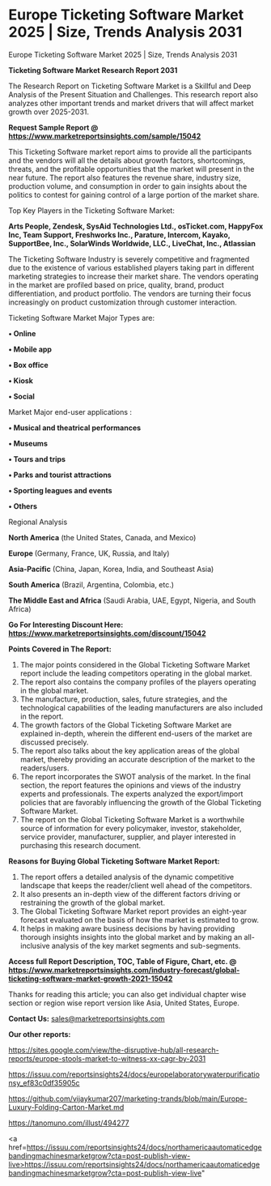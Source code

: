 # Europe Ticketing Software Market 2025 | Size, Trends Analysis 2031
Europe Ticketing Software Market 2025 | Size, Trends Analysis 2031

<strong>Ticketing Software Market Research Report 2031</strong>

The Research Report on Ticketing Software Market is a Skillful and Deep Analysis of the Present Situation and Challenges. This research report also analyzes other important trends and market drivers that will affect market growth over 2025-2031.

<strong>Request Sample Report @ <a href=https://www.marketreportsinsights.com/sample/15042>https://www.marketreportsinsights.com/sample/15042</a></strong>

This Ticketing Software market report aims to provide all the participants and the vendors will all the details about growth factors, shortcomings, threats, and the profitable opportunities that the market will present in the near future. The report also features the revenue share, industry size, production volume, and consumption in order to gain insights about the politics to contest for gaining control of a large portion of the market share.

Top Key Players in the Ticketing Software Market:

<strong>Arts People, Zendesk, SysAid Technologies Ltd., osTicket.com, HappyFox Inc, Team Support, Freshworks Inc., Parature, Intercom, Kayako, SupportBee, Inc., SolarWinds Worldwide, LLC., LiveChat, Inc., Atlassian</strong>

The Ticketing Software Industry is severely competitive and fragmented due to the existence of various established players taking part in different marketing strategies to increase their market share. The vendors operating in the market are profiled based on price, quality, brand, product differentiation, and product portfolio. The vendors are turning their focus increasingly on product customization through customer interaction.

Ticketing Software Market Major Types are:

<strong>• Online

• Mobile app

• Box office

• Kiosk

• Social</strong>

Market Major end-user applications :

<strong>• Musical and theatrical performances

• Museums

• Tours and trips

• Parks and tourist attractions

• Sporting leagues and events

• Others</strong>

Regional Analysis

</u><strong><b>North America</b></strong> (the United States, Canada, and Mexico)

<strong><b>Europe </b></strong>(Germany, France, UK, Russia, and Italy)

<strong><b>Asia-Pacific</b></strong> (China, Japan, Korea, India, and Southeast Asia)

<strong><b>South America</b></strong> (Brazil, Argentina, Colombia, etc.)

<strong><b>The Middle East and Africa</b></strong> (Saudi Arabia, UAE, Egypt, Nigeria, and South Africa)

<strong>Go For Interesting Discount Here: <a href=https://www.marketreportsinsights.com/discount/15042>https://www.marketreportsinsights.com/discount/15042</a></strong>

<strong>Points Covered in The Report:</strong>
<ol>
  <li>The major points considered in the Global Ticketing Software Market report include the leading competitors operating in the global market.</li>
  <li>The report also contains the company profiles of the players operating in the global market.</li>
  <li>The manufacture, production, sales, future strategies, and the technological capabilities of the leading manufacturers are also included in the report.</li>
  <li>The growth factors of the Global Ticketing Software Market are explained in-depth, wherein the different end-users of the market are discussed precisely.</li>
  <li>The report also talks about the key application areas of the global market, thereby providing an accurate description of the market to the readers/users.</li>
  <li>The report incorporates the SWOT analysis of the market. In the final section, the report features the opinions and views of the industry experts and professionals. The experts analyzed the export/import policies that are favorably influencing the growth of the Global Ticketing Software Market.</li>
  <li>The report on the Global Ticketing Software Market is a worthwhile source of information for every policymaker, investor, stakeholder, service provider, manufacturer, supplier, and player interested in purchasing this research document.</li>
</ol>
<strong>Reasons for Buying Global Ticketing Software Market Report:</strong>

<ol>
  <li>The report offers a detailed analysis of the dynamic competitive landscape that keeps the reader/client well ahead of the competitors.</li>
  <li>It also presents an in-depth view of the different factors driving or restraining the growth of the global market.</li>
  <li>The Global Ticketing Software Market report provides an eight-year forecast evaluated on the basis of how the market is estimated to grow.</li>
  <li>It helps in making aware business decisions by having providing thorough insights insights into the global market and by making an all-inclusive analysis of the key market segments and sub-segments.</li>
</ol>
<strong>Access full Report Description, TOC, Table of Figure, Chart, etc. @ <a href=https://www.marketreportsinsights.com/industry-forecast/global-ticketing-software-market-growth-2021-15042>https://www.marketreportsinsights.com/industry-forecast/global-ticketing-software-market-growth-2021-15042</a></strong>


Thanks for reading this article; you can also get individual chapter wise section or region wise report version like Asia, United States, Europe.

<strong>Contact Us:</strong>
sales@marketreportsinsights.com

<strong>Our other reports:</strong>

<a href=https://sites.google.com/view/the-disruptive-hub/all-research-reports/europe-stools-market-to-witness-xx-cagr-by-2031>https://sites.google.com/view/the-disruptive-hub/all-research-reports/europe-stools-market-to-witness-xx-cagr-by-2031</a>

<a href=https://issuu.com/reportsinsights24/docs/europelaboratorywaterpurificationsy_ef83c0df35905c>https://issuu.com/reportsinsights24/docs/europelaboratorywaterpurificationsy_ef83c0df35905c</a>

<a href=https://github.com/vijaykumar207/marketing-trands/blob/main/Europe-Luxury-Folding-Carton-Market.md>https://github.com/vijaykumar207/marketing-trands/blob/main/Europe-Luxury-Folding-Carton-Market.md</a>

<a href=https://tanomuno.com/illust/494277>https://tanomuno.com/illust/494277</a>

<a href=https://issuu.com/reportsinsights24/docs/northamericaautomaticedgebandingmachinesmarketgrow?cta=post-publish-view-live>https://issuu.com/reportsinsights24/docs/northamericaautomaticedgebandingmachinesmarketgrow?cta=post-publish-view-live</a>"
